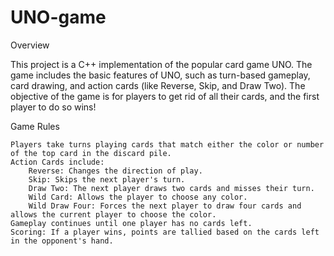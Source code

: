 # UNO-game
Overview

This project is a C++ implementation of the popular card game UNO. The game includes the basic features of UNO, such as turn-based gameplay, card drawing, and action cards (like Reverse, Skip, and Draw Two). The objective of the game is for players to get rid of all their cards, and the first player to do so wins!

Game Rules

    Players take turns playing cards that match either the color or number of the top card in the discard pile.
    Action Cards include:
        Reverse: Changes the direction of play.
        Skip: Skips the next player's turn.
        Draw Two: The next player draws two cards and misses their turn.
        Wild Card: Allows the player to choose any color.
        Wild Draw Four: Forces the next player to draw four cards and allows the current player to choose the color.
    Gameplay continues until one player has no cards left.
    Scoring: If a player wins, points are tallied based on the cards left in the opponent's hand.
